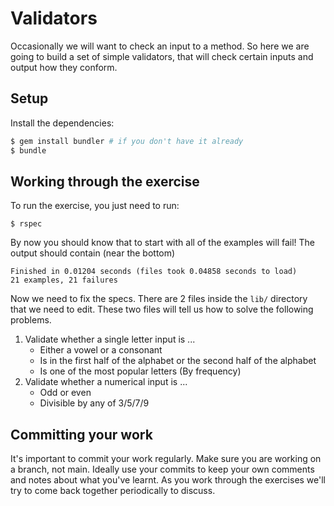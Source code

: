 # Validators

Occasionally we will want to check an input to a method. So here we are going to build a set of
simple validators, that will check certain inputs and output how they conform.

## Setup

Install the dependencies:

```bash
$ gem install bundler # if you don't have it already
$ bundle
```

## Working through the exercise

To run the exercise, you just need to run:

```
$ rspec
```

By now you should know that to start with all of the examples will fail! The output should contain (near the bottom)

```
Finished in 0.01204 seconds (files took 0.04858 seconds to load)
21 examples, 21 failures
```

Now we need to fix the specs. There are 2 files inside the `lib/` directory that we need to edit.
These two files will tell us how to solve the following problems.

1. Validate whether a single letter input is ...
   * Either a vowel or a consonant
   * Is in the first half of the alphabet or the second half of the alphabet
   * Is one of the most popular letters (By frequency)
2. Validate whether a numerical input is ...
   * Odd or even
   * Divisible by any of 3/5/7/9

## Committing your work

It's important to commit your work regularly. Make sure you are working on a branch, not main.
Ideally use your commits to keep your own comments and notes about what you've learnt.
As you work through the exercises we'll try to come back together periodically to discuss.
